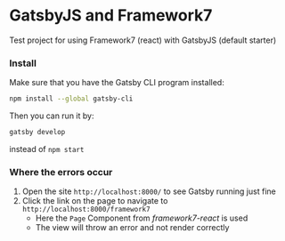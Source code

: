 # GatsbyJS and Framework7
Test project for using Framework7 (react) with GatsbyJS (default starter)

### Install

Make sure that you have the Gatsby CLI program installed:
```sh
npm install --global gatsby-cli
```

Then you can run it by:
```sh
gatsby develop
```
instead of
`npm start`

### Where the errors occur

1. Open the site `http://localhost:8000/` to see Gatsby running just fine
2. Click the link on the page to navigate to `http://localhost:8000/framework7`
    - Here the `Page` Component from _framework7-react_ is used
    - The view will throw an error and not render correctly
